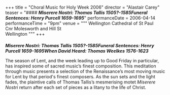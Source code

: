 +++
title = "Choral Music for Holy Week 2006"
director = "Alastair Carey"
teaser = "#### ***Miserere Nostri: Thomas Tallis 1505?-1585Funeral Sentences: Henry Purcell 1659-1695***"
performanceDate = 2006-04-14
performanceTime = "9pm"
venue = """
Wellington Cathedral of St Paul  
Cnr Molesworth and Hill St  
Wellington
"""
+++

#### 
***Miserere Nostri: Thomas Tallis 1505?-1585Funeral Sentences: Henry Purcell 1659-1695When David Heard: Thomas Weelkes 1576-1623***


The season of Lent, and the week leading up to Good Friday in particular, has inspired some of sacred music’s finest composition. This meditation through music presents a selection of the Renaissance’s most moving music for Lent by that period's finest composers. As the sun sets and the light fades, the plaintive calls of Thomas Tallis’s mesmerising motet *Miserere Nostri* return after each set of pieces as a litany to the life of Christ.
